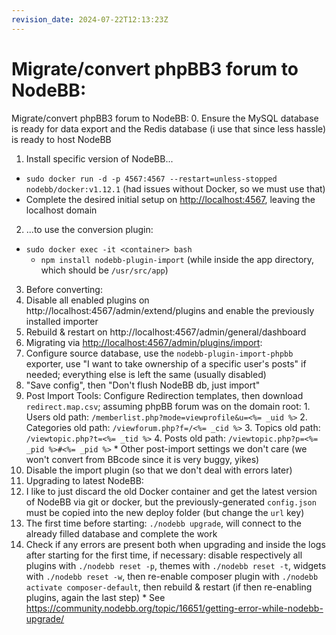 ```yaml
---
revision_date: 2024-07-22T12:13:23Z
---
```

# Migrate/convert phpBB3 forum to NodeBB:
Migrate/convert phpBB3 forum to NodeBB:
0. Ensure the MySQL database is ready for data export and the Redis database (i use that since less hassle) is ready to host NodeBB
1. Install specific version of NodeBB...
  * `sudo docker run -d -p 4567:4567 --restart=unless-stopped nodebb/docker:v1.12.1` (had issues without Docker, so we must use that)
  * Complete the desired initial setup on <http://localhost:4567>, leaving the localhost domain
2. ...to use the conversion plugin:
  * `sudo docker exec -it <container> bash`
    * `npm install nodebb-plugin-import` (while inside the app directory, which should be `/usr/src/app`)
3. Before converting:
  1. Disable all enabled plugins on http://localhost:4567/admin/extend/plugins and enable the previously installed importer
  2. Rebuild & restart on http://localhost:4567/admin/general/dashboard
4. Migrating via <http://localhost:4567/admin/plugins/import>:
  0. Configure source database, use the `nodebb-plugin-import-phpbb` exporter, use "I want to take ownership of a specific user's posts" if needed; everything else is left the same (usually disabled)
  1. "Save config", then "Don't flush NodeBB db, just import"
  2. Post Import Tools: Configure Redirection templates, then download `redirect.map.csv`; assuming phpBB forum was on the domain root:
    1. Users old path: `/memberlist.php?mode=viewprofile&u=<%= _uid %>`
    2. Categories old path: `/viewforum.php?f=/<%= _cid %>`
    3. Topics old path: `/viewtopic.php?t=<%= _tid %>`
    4. Posts old path: `/viewtopic.php?p=<%= _pid %>#<%= _pid %>`
    * Other post-import settings we don't care (we won't convert from BBcode since it is very buggy, yikes)
  3. Disable the import plugin (so that we don't deal with errors later)
5. Upgrading to latest NodeBB:
  0. I like to just discard the old Docker container and get the latest version of NodeBB via git or docker, but the previously-generated `config.json` must be copied into the new deploy folder (but change the `url` key)
  1. The first time before starting: `./nodebb upgrade`, will connect to the already filled database and complete the work
  2. Check if any errors are present both when upgrading and inside the logs after starting for the first time, if necessary: disable respectively all plugins with `./nodebb reset -p`, themes with `./nodebb reset -t`, widgets with `./nodebb reset -w`, then re-enable composer plugin with `./nodebb activate composer-default`, then rebuild & restart (if then re-enabling plugins, again the last step)
    * See https://community.nodebb.org/topic/16651/getting-error-while-nodebb-upgrade/